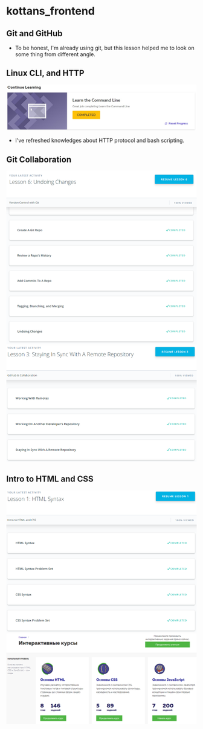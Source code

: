 # kottans_frontend

## Git and GitHub

* To be honest, I'm already using git, but this lesson helped me to look on some thing from different angle.


## Linux CLI, and HTTP

![Screenshot_1](/task_linux_cli/learn_the_command_line-complete.png)
* I've refreshed knowledges about HTTP protocol and bash scripting.


## Git Collaboration

![Screenshot_2](/task_git_collaboration/what_is_version_control-complete.png)
![Screenshot_3](/task_git_collaboration/github_and_collaboration-complete.png)

## Intro to HTML and CSS

![Screenshot_4](/task_html_css_intro/intro_html_css-complete.png)
![Screenshot_5](/task_html_css_intro/html_academy-html_css-complete.png)